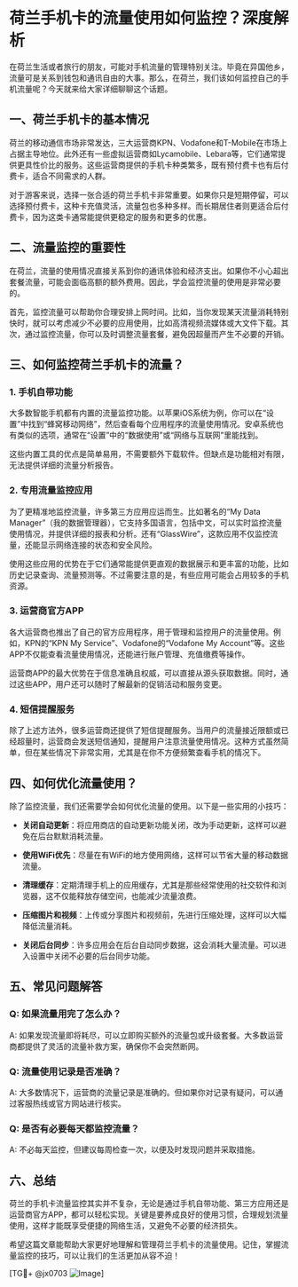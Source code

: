 # 荷兰手机卡的流量使用如何监控？深度解析

在荷兰生活或者旅行的朋友，可能对手机流量的管理特别关注。毕竟在异国他乡，流量可是关系到钱包和通讯自由的大事。那么，在荷兰，我们该如何监控自己的手机流量呢？今天就来给大家详细聊聊这个话题。

## 一、荷兰手机卡的基本情况

荷兰的移动通信市场非常发达，三大运营商KPN、Vodafone和T-Mobile在市场上占据主导地位。此外还有一些虚拟运营商如Lycamobile、Lebara等，它们通常提供更具性价比的服务。这些运营商提供的手机卡种类繁多，既有预付费卡也有后付费卡，适合不同需求的人群。

对于游客来说，选择一张合适的荷兰手机卡非常重要。如果你只是短期停留，可以选择预付费卡，这种卡充值灵活，流量包也多种多样。而长期居住者则更适合后付费卡，因为这类卡通常能提供更稳定的服务和更多的优惠。

## 二、流量监控的重要性

在荷兰，流量的使用情况直接关系到你的通讯体验和经济支出。如果你不小心超出套餐流量，可能会面临高额的额外费用。因此，学会监控流量的使用是非常必要的。

首先，监控流量可以帮助你合理安排上网时间。比如，当你发现某天流量消耗特别快时，就可以考虑减少不必要的应用使用，比如高清视频流媒体或大文件下载。其次，通过监控流量，你可以及时调整流量套餐，避免因超量而产生不必要的开销。

## 三、如何监控荷兰手机卡的流量？

### 1. 手机自带功能

大多数智能手机都有内置的流量监控功能。以苹果iOS系统为例，你可以在“设置”中找到“蜂窝移动网络”，然后查看每个应用程序的流量使用情况。安卓系统也有类似的选项，通常在“设置”中的“数据使用”或“网络与互联网”里能找到。

这些内置工具的优点是简单易用，不需要额外下载软件。但缺点是功能相对有限，无法提供详细的流量分析报告。

### 2. 专用流量监控应用

为了更精准地监控流量，许多第三方应用应运而生。比如著名的“My Data Manager”（我的数据管理器），它支持多国语言，包括中文，可以实时监控流量使用情况，并提供详细的报表和分析。还有“GlassWire”，这款应用不仅监控流量，还能显示网络连接的状态和安全风险。

使用这些应用的优势在于它们通常能提供更直观的数据展示和更丰富的功能，比如历史记录查询、流量预测等。不过需要注意的是，有些应用可能会占用较多的手机资源。

### 3. 运营商官方APP

各大运营商也推出了自己的官方应用程序，用于管理和监控用户的流量使用。例如，KPN的“KPN My Service”、Vodafone的“Vodafone My Account”等。这些APP不仅能查看流量使用情况，还能进行账户管理、充值缴费等操作。

运营商APP的最大优势在于信息准确且权威，可以直接从源头获取数据。同时，通过这些APP，用户还可以随时了解最新的促销活动和服务变更。

### 4. 短信提醒服务

除了上述方法外，很多运营商还提供了短信提醒服务。当用户的流量接近限额或已经超量时，运营商会发送短信通知，提醒用户注意流量使用情况。这种方式虽然简单，但在某些情况下非常实用，尤其是在你不方便频繁查看手机的情况下。

## 四、如何优化流量使用？

除了监控流量，我们还需要学会如何优化流量的使用。以下是一些实用的小技巧：

- **关闭自动更新**：将应用商店的自动更新功能关闭，改为手动更新，这样可以避免在后台默默消耗流量。
  
- **使用WiFi优先**：尽量在有WiFi的地方使用网络，这样可以节省大量的移动数据流量。

- **清理缓存**：定期清理手机上的应用缓存，尤其是那些经常使用的社交软件和浏览器，这不仅能释放存储空间，也能减少流量浪费。

- **压缩图片和视频**：上传或分享图片和视频前，先进行压缩处理，这样可以大幅降低流量消耗。

- **关闭后台同步**：许多应用会在后台自动同步数据，这会消耗大量流量。可以进入设置中关闭不必要的后台同步功能。

## 五、常见问题解答

### Q: 如果流量用完了怎么办？
A: 如果发现流量即将耗尽，可以立即购买额外的流量包或升级套餐。大多数运营商都提供了灵活的流量补救方案，确保你不会突然断网。

### Q: 流量使用记录是否准确？
A: 大多数情况下，运营商的流量记录是准确的。但如果你对记录有疑问，可以通过客服热线或官方网站进行核实。

### Q: 是否有必要每天都监控流量？
A: 不必每天监控，但建议每周检查一次，以便及时发现问题并采取措施。

## 六、总结

荷兰的手机卡流量监控其实并不复杂，无论是通过手机自带功能、第三方应用还是运营商官方APP，都可以轻松实现。关键是要养成良好的使用习惯，合理规划流量使用，这样才能既享受便捷的网络生活，又避免不必要的经济损失。

希望这篇文章能帮助大家更好地理解和管理荷兰手机卡的流量使用。记住，掌握流量监控的技巧，可以让我们的生活更加从容不迫！

[TG💪+ @jx0703 ![Image](https://github.com/user-attachments/assets/dbca1d08-cadb-493c-b0ec-ad6f7a83f270)]